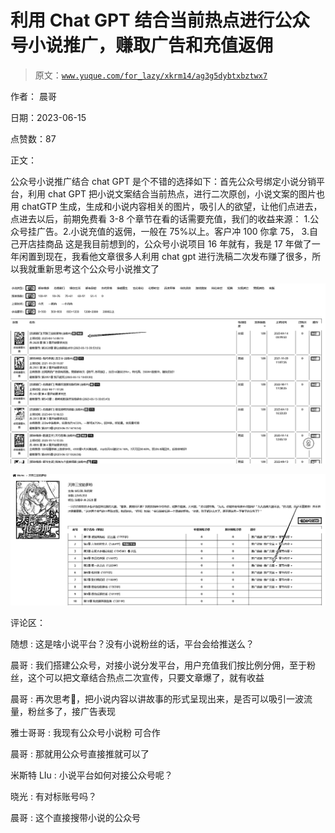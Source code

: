 # 利用 Chat GPT 结合当前热点进行公众号小说推广，赚取广告和充值返佣

> 原文：[`www.yuque.com/for_lazy/xkrm14/ag3g5dybtxbztwx7`](https://www.yuque.com/for_lazy/xkrm14/ag3g5dybtxbztwx7)

作者： 晨哥

日期：2023-06-15

点赞数：87

正文：

公众号小说推广结合 chat GPT 是个不错的选择如下：首先公众号绑定小说分销平台，利用 chat GPT 把小说文案结合当前热点，进行二次原创，小说文案的图片也用 chatGTP 生成，生成和小说内容相关的图片，吸引人的欲望，让他们点进去，点进去以后，前期免费看 3-8 个章节在看的话需要充值，我们的收益来源： 1.公众号挂广告。2.小说充值的返佣，一般在 75%以上。客户冲 100 你拿 75， 3.自己开店挂商品 这是我目前想到的，公众号小说项目 16 年就有，我是 17 年做了一年闲置到现在，我看他文章很多人利用 chat gpt 进行洗稿二次发布赚了很多，所以我就重新思考这个公众号小说推文了

![](img/c802130367561cd7fca82e3fd3cba5b6.png)  

![](img/bc0a6aa4aae0d5b914ecced0e5160ef1.png)  

评论区：

随想 : 这是啥小说平台？没有小说粉丝的话，平台会给推送么？

晨哥 : 我们搭建公众号，对接小说分发平台，用户充值我们按比例分佣，至于粉丝，这个可以把文章结合热点二次宣传，只要文章爆了，就有收益

晨哥 : 再次思考🤔，把小说内容以讲故事的形式呈现出来，是否可以吸引一波流量，粉丝多了，接广告表现

雅士哥哥 : 我现有公众号小说粉 可合作

晨哥 : 那就用公众号直接推就可以了

米斯特 LIu : 小说平台如何对接公众号呢？

晓光 : 有对标账号吗？

晨哥 : 这个直接搜带小说的公众号



